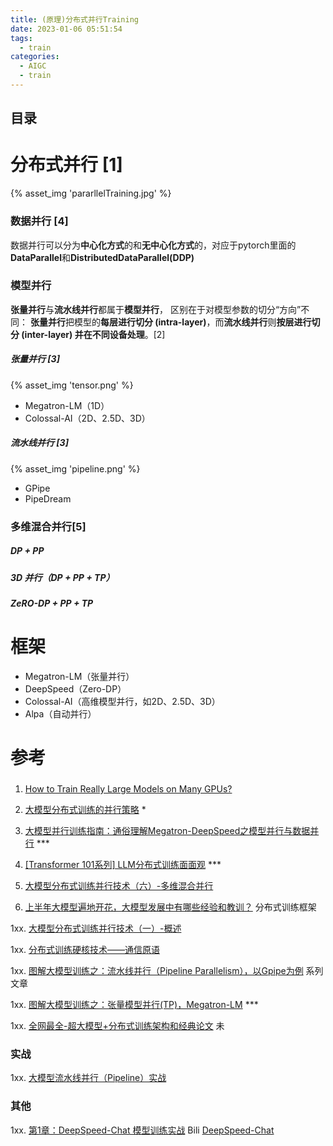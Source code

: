```yaml
---
title: (原理)分布式并行Training 
date: 2023-01-06 05:51:54
tags:
  - train
categories:
  - AIGC  
  - train
---
```


<p></p>
<!-- more -->

## 目录
<!-- toc -->


# 分布式并行 [1]
{% asset_img 'pararllelTraining.jpg' %}

### 数据并行 [4]
数据并行可以分为**中心化方式**的和**无中心化方式**的，对应于pytorch里面的**DataParallel**和**DistributedDataParallel(DDP)**

### 模型并行 
**张量并行**与**流水线并行**都属于**模型并行**，
区别在于对模型参数的切分“方向”不同：
**张量并行**把模型的**每层进行切分 (intra-layer)**，而**流水线并行**则**按层进行切分 (inter-layer) 并在不同设备处理**。[2]


##### 张量并行 [3]
 {% asset_img 'tensor.png' %}

+ Megatron-LM（1D）
+ Colossal-AI（2D、2.5D、3D）

#####   流水线并行 [3]
{% asset_img 'pipeline.png' %}

+ GPipe
+ PipeDream

### 多维混合并行[5]
##### DP + PP
##### 3D 并行（DP + PP + TP）
##### ZeRO-DP + PP + TP


# 框架
+ Megatron-LM（张量并行）
+ DeepSpeed（Zero-DP）
+ Colossal-AI（高维模型并行，如2D、2.5D、3D）
+ Alpa（自动并行）


# 参考
### 
1. [How to Train Really Large Models on Many GPUs? ](https://lilianweng.github.io/posts/2021-09-25-train-large/)

2. [大模型分布式训练的并行策略](https://finisky.github.io/how-to-train-large-language-model/) *

3. [大模型并行训练指南：通俗理解Megatron-DeepSpeed之模型并行与数据并行](https://blog.csdn.net/v_JULY_v/article/details/132462452)  ***

4. [[Transformer 101系列] LLM分布式训练面面观](https://zhuanlan.zhihu.com/p/664604792) ***

5. [大模型分布式训练并行技术（六）-多维混合并行](https://zhuanlan.zhihu.com/p/661279318)

6. [上半年大模型遍地开花，大模型发展中有哪些经验和教训？](https://www.zhihu.com/question/601594836/answer/3032763174) 分布式训练框架


1xx. [大模型分布式训练并行技术（一）-概述](https://zhuanlan.zhihu.com/p/598714869)

1xx. [分布式训练硬核技术——通信原语](https://zhuanlan.zhihu.com/p/465967735) 

1xx. [图解大模型训练之：流水线并行（Pipeline Parallelism），以Gpipe为例](https://zhuanlan.zhihu.com/p/613196255)  系列文章 

1xx. [图解大模型训练之：张量模型并行(TP)，Megatron-LM](https://zhuanlan.zhihu.com/p/622212228) ***


1xx. [全网最全-超大模型+分布式训练架构和经典论文](https://zhuanlan.zhihu.com/p/450854172) 未

### 实战
1xx. [大模型流水线并行（Pipeline）实战](https://zhuanlan.zhihu.com/p/636488690)

### 其他
1xx. [第1章：DeepSpeed-Chat 模型训练实战](https://techdiylife.github.io/big-model-training/deepspeed/deepspeed-chat.html)  Bili 
      [DeepSpeed-Chat](https://github.com/microsoft/DeepSpeedExamples/tree/master/applications/DeepSpeed-Chat)